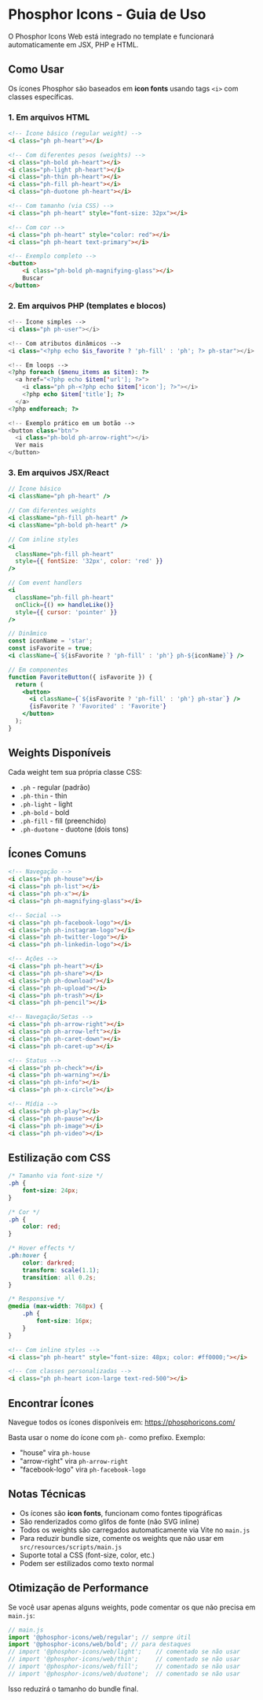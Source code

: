 # Phosphor Icons - Guia de Uso

O Phosphor Icons Web está integrado no template e funcionará automaticamente em JSX, PHP e HTML.

## Como Usar

Os ícones Phosphor são baseados em **icon fonts** usando tags `<i>` com classes específicas.

### 1. Em arquivos HTML

```html
<!-- Ícone básico (regular weight) -->
<i class="ph ph-heart"></i>

<!-- Com diferentes pesos (weights) -->
<i class="ph-bold ph-heart"></i>
<i class="ph-light ph-heart"></i>
<i class="ph-thin ph-heart"></i>
<i class="ph-fill ph-heart"></i>
<i class="ph-duotone ph-heart"></i>

<!-- Com tamanho (via CSS) -->
<i class="ph ph-heart" style="font-size: 32px"></i>

<!-- Com cor -->
<i class="ph ph-heart" style="color: red"></i>
<i class="ph ph-heart text-primary"></i>

<!-- Exemplo completo -->
<button>
	<i class="ph-bold ph-magnifying-glass"></i>
	Buscar
</button>
```

### 2. Em arquivos PHP (templates e blocos)

```php
<!-- Ícone simples -->
<i class="ph ph-user"></i>

<!-- Com atributos dinâmicos -->
<i class="<?php echo $is_favorite ? 'ph-fill' : 'ph'; ?> ph-star"></i>

<!-- Em loops -->
<?php foreach ($menu_items as $item): ?>
  <a href="<?php echo $item['url']; ?>">
    <i class="ph ph-<?php echo $item['icon']; ?>"></i>
    <?php echo $item['title']; ?>
  </a>
<?php endforeach; ?>

<!-- Exemplo prático em um botão -->
<button class="btn">
  <i class="ph-bold ph-arrow-right"></i>
  Ver mais
</button>
```

### 3. Em arquivos JSX/React

```jsx
// Ícone básico
<i className="ph ph-heart" />

// Com diferentes weights
<i className="ph-fill ph-heart" />
<i className="ph-bold ph-heart" />

// Com inline styles
<i
  className="ph-fill ph-heart"
  style={{ fontSize: '32px', color: 'red' }}
/>

// Com event handlers
<i
  className="ph-fill ph-heart"
  onClick={() => handleLike()}
  style={{ cursor: 'pointer' }}
/>

// Dinâmico
const iconName = 'star';
const isFavorite = true;
<i className={`${isFavorite ? 'ph-fill' : 'ph'} ph-${iconName}`} />

// Em componentes
function FavoriteButton({ isFavorite }) {
  return (
    <button>
      <i className={`${isFavorite ? 'ph-fill' : 'ph'} ph-star`} />
      {isFavorite ? 'Favorited' : 'Favorite'}
    </button>
  );
}
```

## Weights Disponíveis

Cada weight tem sua própria classe CSS:

- `.ph` - regular (padrão)
- `.ph-thin` - thin
- `.ph-light` - light
- `.ph-bold` - bold
- `.ph-fill` - fill (preenchido)
- `.ph-duotone` - duotone (dois tons)

## Ícones Comuns

```html
<!-- Navegação -->
<i class="ph ph-house"></i>
<i class="ph ph-list"></i>
<i class="ph ph-x"></i>
<i class="ph ph-magnifying-glass"></i>

<!-- Social -->
<i class="ph ph-facebook-logo"></i>
<i class="ph ph-instagram-logo"></i>
<i class="ph ph-twitter-logo"></i>
<i class="ph ph-linkedin-logo"></i>

<!-- Ações -->
<i class="ph ph-heart"></i>
<i class="ph ph-share"></i>
<i class="ph ph-download"></i>
<i class="ph ph-upload"></i>
<i class="ph ph-trash"></i>
<i class="ph ph-pencil"></i>

<!-- Navegação/Setas -->
<i class="ph ph-arrow-right"></i>
<i class="ph ph-arrow-left"></i>
<i class="ph ph-caret-down"></i>
<i class="ph ph-caret-up"></i>

<!-- Status -->
<i class="ph ph-check"></i>
<i class="ph ph-warning"></i>
<i class="ph ph-info"></i>
<i class="ph ph-x-circle"></i>

<!-- Mídia -->
<i class="ph ph-play"></i>
<i class="ph ph-pause"></i>
<i class="ph ph-image"></i>
<i class="ph ph-video"></i>
```

## Estilização com CSS

```css
/* Tamanho via font-size */
.ph {
	font-size: 24px;
}

/* Cor */
.ph {
	color: red;
}

/* Hover effects */
.ph:hover {
	color: darkred;
	transform: scale(1.1);
	transition: all 0.2s;
}

/* Responsive */
@media (max-width: 768px) {
	.ph {
		font-size: 16px;
	}
}
```

```html
<!-- Com inline styles -->
<i class="ph ph-heart" style="font-size: 48px; color: #ff0000;"></i>

<!-- Com classes personalizadas -->
<i class="ph ph-heart icon-large text-red-500"></i>
```

## Encontrar Ícones

Navegue todos os ícones disponíveis em: https://phosphoricons.com/

Basta usar o nome do ícone com `ph-` como prefixo. Exemplo:

- "house" vira `ph-house`
- "arrow-right" vira `ph-arrow-right`
- "facebook-logo" vira `ph-facebook-logo`

## Notas Técnicas

- Os ícones são **icon fonts**, funcionam como fontes tipográficas
- São renderizados como glifos de fonte (não SVG inline)
- Todos os weights são carregados automaticamente via Vite no `main.js`
- Para reduzir bundle size, comente os weights que não usar em `src/resources/scripts/main.js`
- Suporte total a CSS (font-size, color, etc.)
- Podem ser estilizados como texto normal

## Otimização de Performance

Se você usar apenas alguns weights, pode comentar os que não precisa em `main.js`:

```js
// main.js
import '@phosphor-icons/web/regular'; // sempre útil
import '@phosphor-icons/web/bold'; // para destaques
// import '@phosphor-icons/web/light';    // comentado se não usar
// import '@phosphor-icons/web/thin';     // comentado se não usar
// import '@phosphor-icons/web/fill';     // comentado se não usar
// import '@phosphor-icons/web/duotone';  // comentado se não usar
```

Isso reduzirá o tamanho do bundle final.
